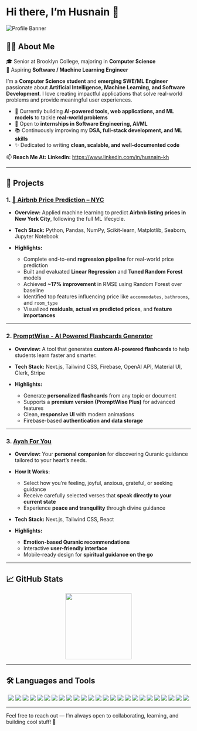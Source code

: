 # Hi there, I’m **Husnain** 👋

![Profile Banner](https://media.licdn.com/dms/image/v2/D4E16AQH7sbymSSep7g/profile-displaybackgroundimage-shrink_350_1400/B4EZg5.UY5GUAY-/0/1753319295465?e=1759968000&v=beta&t=L5sGgvzb3zi1elgBckTDGkmJxxfcemaJdIKruhpM3tQ)

## 👨‍💻 About Me

🎓 Senior at Brooklyn College, majoring in **Computer Science**  
🔭 Aspiring **Software / Machine Learning Engineer**

I’m a **Computer Science student** and **emerging SWE/ML Engineer** passionate about **Artificial Intelligence, Machine Learning, and Software Development**. I love creating impactful applications that solve real-world problems and provide meaningful user experiences.

- 🌱 Currently building **AI-powered tools, web applications, and ML models** to tackle **real-world problems**  
- 💼 Open to **internships in Software Engineering, AI/ML**  
- 📚 Continuously improving my **DSA, full-stack development, and ML skills**  
- ✨ Dedicated to writing **clean, scalable, and well-documented code**
  
  
📫 **Reach Me At:** **LinkedIn:** https://www.linkedin.com/in/husnain-kh

---

## 🚀 Projects


### 1. [🏡 Airbnb Price Prediction – NYC](https://github.com/huscse/ecornell-project)

* **Overview:** Applied machine learning to predict **Airbnb listing prices in New York City**, following the full ML lifecycle.
* **Tech Stack:** Python, Pandas, NumPy, Scikit-learn, Matplotlib, Seaborn, Jupyter Notebook
  
* **Highlights:**

  * Complete end-to-end **regression pipeline** for real-world price prediction
  * Built and evaluated **Linear Regression** and **Tuned Random Forest** models
  * Achieved **\~17% improvement** in RMSE using Random Forest over baseline
  * Identified top features influencing price like `accommodates`, `bathrooms`, and `room_type`
  * Visualized **residuals**, **actual vs predicted prices**, and **feature importances**
    

---

### 2. [PromptWise - AI Powered Flashcards Generator](https://github.com/huscse/FlashCards-Saas)

* **Overview:** A tool that generates **custom AI-powered flashcards** to help students learn faster and smarter.
* **Tech Stack:** Next.js, Tailwind CSS, Firebase, OpenAI API, Material UI, Clerk, Stripe
* **Highlights:**

  * Generate **personalized flashcards** from any topic or document
  * Supports a **premium version (PromptWise Plus)** for advanced features
  * Clean, **responsive UI** with modern animations
  * Firebase-based **authentication and data storage**

---


### 3. [Ayah For You](https://github.com/huscse/yourayah)

* **Overview:** Your **personal companion** for discovering Quranic guidance tailored to your heart’s needs.
* **How It Works:**

  * Select how you’re feeling, joyful, anxious, grateful, or seeking guidance
  * Receive carefully selected verses that **speak directly to your current state**
  * Experience **peace and tranquility** through divine guidance
* **Tech Stack:** Next.js, Tailwind CSS, React
* **Highlights:**

  * **Emotion-based Quranic recommendations**
  * Interactive **user-friendly interface**
  * Mobile-ready design for **spiritual guidance on the go**

---


## 📈 GitHub Stats

<div align="center">
  <img height="180em" src="https://github-readme-stats.vercel.app/api/top-langs/?username=huscse&layout=compact&theme=radical" />
</div>

---


## 🛠 Languages and Tools

<div align="center">
  <img src="https://img.shields.io/badge/React-61DAFB?style=for-the-badge&logo=react&logoColor=black" />
  <img src="https://img.shields.io/badge/HTML5-E34F26?style=for-the-badge&logo=html5&logoColor=white" />
  <img src="https://img.shields.io/badge/CSS3-1572B6?style=for-the-badge&logo=css3&logoColor=white" />
  <img src="https://img.shields.io/badge/JavaScript-F7DF1E?style=for-the-badge&logo=javascript&logoColor=black" />
  <img src="https://img.shields.io/badge/TypeScript-3178C6?style=for-the-badge&logo=typescript&logoColor=white" />
  <img src="https://img.shields.io/badge/MySQL-4479A1?style=for-the-badge&logo=mysql&logoColor=white" />
  <img src="https://img.shields.io/badge/MongoDB-47A248?style=for-the-badge&logo=mongodb&logoColor=white" />
  <img src="https://img.shields.io/badge/Express.js-000000?style=for-the-badge&logo=express&logoColor=white" />
  <img src="https://img.shields.io/badge/Node.js-339933?style=for-the-badge&logo=nodedotjs&logoColor=white" />
  <img src="https://img.shields.io/badge/Redux-764ABC?style=for-the-badge&logo=redux&logoColor=white" />
  <img src="https://img.shields.io/badge/Tailwind%20CSS-06B6D4?style=for-the-badge&logo=tailwindcss&logoColor=white" />
  <img src="https://img.shields.io/badge/Material--UI-0081CB?style=for-the-badge&logo=mui&logoColor=white" />
  <img src="https://img.shields.io/badge/Chart.js-FF6384?style=for-the-badge&logo=chartdotjs&logoColor=white" />
  <img src="https://img.shields.io/badge/D3.js-F9A03C?style=for-the-badge&logo=d3dotjs&logoColor=black" />
  <img src="https://img.shields.io/badge/Python-3776AB?style=for-the-badge&logo=python&logoColor=white" />
  <img src="https://img.shields.io/badge/scikit--learn-F7931E?style=for-the-badge&logo=scikit-learn&logoColor=white" />
  <img src="https://img.shields.io/badge/Numpy-013243?style=for-the-badge&logo=numpy&logoColor=white" />
  <img src="https://img.shields.io/badge/Pandas-150458?style=for-the-badge&logo=pandas&logoColor=white" />
  <img src="https://img.shields.io/badge/Matplotlib-11557C?style=for-the-badge&logo=matplotlib&logoColor=white" />
  <img src="https://img.shields.io/badge/Seaborn-76B900?style=for-the-badge&logo=seaborn&logoColor=white" />
  <img src="https://img.shields.io/badge/Figma-F24E1E?style=for-the-badge&logo=figma&logoColor=white" />
  <img src="https://img.shields.io/badge/Linux-FCC624?style=for-the-badge&logo=linux&logoColor=black" />
  <img src="https://img.shields.io/badge/Git-F05032?style=for-the-badge&logo=git&logoColor=white" />
  <img src="https://img.shields.io/badge/Java-007396?style=for-the-badge&logo=java&logoColor=white" />
  <img src="https://img.shields.io/badge/PostgreSQL-4169E1?style=for-the-badge&logo=postgresql&logoColor=white" />
</div>

---



Feel free to reach out — I’m always open to collaborating, learning, and building cool stuff! 🚀

